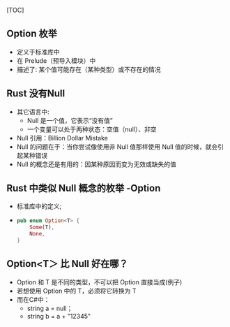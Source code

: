 [TOC]


## Option 枚举
- 定义于标准库中
- 在 Prelude（预导入模块）中
- 描述了: 某个值可能存在（某种类型）或不存在的情况


## Rust 没有Null
- 其它语言中:
  - Null  是一个值，它表示“没有值”
  - 一个变量可以处于两种状态：空值（null）、非空
- Null 引用：Billion Dollar Mistake
- Null 的问题在于：当你尝试像使用非 Null 值那样使用 Null 值的时候，就会引起某种错误
- Null 的概念还是有用的：因某种原因而变为无效或缺失的值


## Rust 中类似 Null 概念的枚举 -Option<T>
- 标准库中的定义;
-   ``` rust
    pub enum Option<T> {
        Some(T),
        None,
    }
    ```


## Option<T＞ 比 Null 好在哪？
- Option<T> 和 T 是不同的类型，不可以把 Option<T> 直接当成(例子)
- 若想使用 Option<T> 中的 T，必须将它转换为 T
- 而在C#中：
  - string a = null；
  - string b = a + ”12345"


